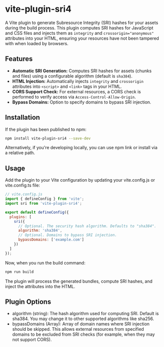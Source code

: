 # vite-plugin-sri4

A Vite plugin to generate Subresource Integrity (SRI) hashes for your assets during the build process. This plugin computes SRI hashes for JavaScript and CSS files and injects them as `integrity` and `crossorigin="anonymous"` attributes into your HTML, ensuring your resources have not been tampered with when loaded by browsers.

## Features

- **Automatic SRI Generation:** Computes SRI hashes for assets (chunks and files) using a configurable algorithm (default is `sha384`).
- **HTML Injection:** Automatically injects `integrity` and `crossorigin` attributes into `<script>` and `<link>` tags in your HTML.
- **CORS Support Check:** For external resources, a CORS check is performed to verify access via `Access-Control-Allow-Origin`.
- **Bypass Domains:** Option to specify domains to bypass SRI injection.

## Installation

If the plugin has been published to npm:

```bash
npm install vite-plugin-sri4 --save-dev
```

Alternatively, if you're developing locally, you can use npm link or install via a relative path.

## Usage
Add the plugin to your Vite configuration by updating your vite.config.js or vite.config.ts file:

```javascript
// vite.config.js
import { defineConfig } from 'vite';
import sri from 'vite-plugin-sri4';

export default defineConfig({
  plugins: [
    sri({
      // Optional. The security hash algorithm. Defaults to "sha384".
      algorithm: 'sha384',
      // Optional. Domains to bypass SRI injection.
      bypassDomains: ['example.com']
    })
  ]
});
```

Now, when you run the build command:

```bash
npm run build
```

The plugin will process the generated bundles, compute SRI hashes, and inject the attributes into the HTML.

## Plugin Options

* algorithm (string):
The hash algorithm used for computing SRI. Default is sha384. You may change it to other supported algorithms like sha256.
* bypassDomains (Array<string>):
Array of domain names where SRI injection should be skipped. This allows external resources from specified domains to be excluded from SRI checks (for example, when they may not support CORS).

